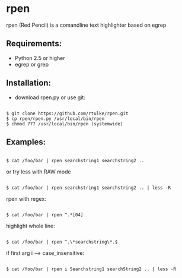 rpen
====

rpen (Red Pencil) is a comandline text highlighter based on egrep

Requirements:
-------------

* Python 2.5 or higher
* egrep or grep 

Installation:
-------------
* download rpen.py or use git:

<code>
$ git clone https://github.com/rtulke/rpen.git
$ cp rpen/rpen.py /usr/local/bin/rpen
$ chmod 777 /usr/local/bin/rpen (systemwide)
</code>

Examples:
---------
<code>
$ cat /foo/bar | rpen searchstring1 searchstring2 .. 
</code>


or try less with RAW mode

<code>
$ cat /foo/bar | rpen searchstring1 searchstring2 .. | less -R 
</code>


rpen with regex:

<code>
$ cat /foo/bar | rpen ^.*[04]
</code>


highlight whole line:

<code>
$ cat /foo/bar | rpen ^.\*searchstring\*.$
</code>


if first arg i --> case_insensitive:

<code>
$ cat /foo/bar | rpen i Searchstring1 searchString2 .. | less -R 
</code>

